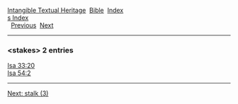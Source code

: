 [Intangible Textual Heritage](../../index)  [Bible](../index) 
[Index](index)   
[s Index](_s_)  
  [Previous](c10859)  [Next](c10861) 

------------------------------------------------------------------------

### &lt;stakes&gt; 2 entries

[Isa 33:20](../kjv/isa033.htm#020)  
[Isa 54:2](../kjv/isa054.htm#002)  

------------------------------------------------------------------------

[Next: stalk (3)](c10861)
